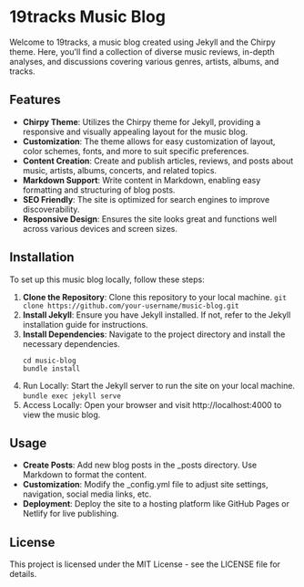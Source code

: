 # 19tracks Music Blog

Welcome to 19tracks, a music blog created using Jekyll and the Chirpy theme. Here, you'll find a collection of diverse music reviews, in-depth analyses, and discussions covering various genres, artists, albums, and tracks.

## Features

- **Chirpy Theme**: Utilizes the Chirpy theme for Jekyll, providing a responsive and visually appealing layout for the music blog.
- **Customization**: The theme allows for easy customization of layout, color schemes, fonts, and more to suit specific preferences.
- **Content Creation**: Create and publish articles, reviews, and posts about music, artists, albums, concerts, and related topics.
- **Markdown Support**: Write content in Markdown, enabling easy formatting and structuring of blog posts.
- **SEO Friendly**: The site is optimized for search engines to improve discoverability.
- **Responsive Design**: Ensures the site looks great and functions well across various devices and screen sizes.

## Installation

To set up this music blog locally, follow these steps:

1. **Clone the Repository**: Clone this repository to your local machine.
   `git clone https://github.com/your-username/music-blog.git`
2. **Install Jekyll**: Ensure you have Jekyll installed. If not, refer to the Jekyll installation guide for instructions.
3. **Install Dependencies**: Navigate to the project directory and install the necessary dependencies.
   ```
   cd music-blog
   bundle install
   ```
4. Run Locally: Start the Jekyll server to run the site on your local machine.
   `bundle exec jekyll serve`
5. Access Locally: Open your browser and visit http://localhost:4000 to view the music blog.

## Usage

- **Create Posts**: Add new blog posts in the \_posts directory. Use Markdown to format the content.
- **Customization**: Modify the \_config.yml file to adjust site settings, navigation, social media links, etc.
- **Deployment**: Deploy the site to a hosting platform like GitHub Pages or Netlify for live publishing.

## License

This project is licensed under the MIT License - see the LICENSE file for details.
